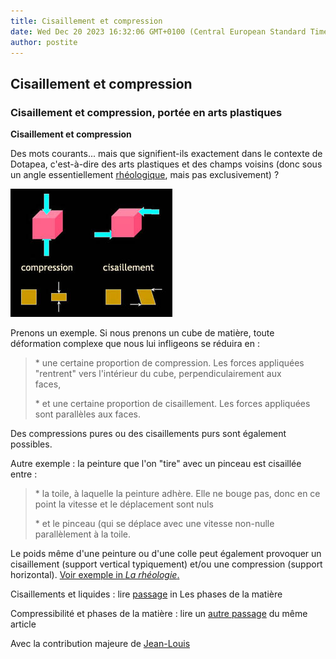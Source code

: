 ```yaml
---
title: Cisaillement et compression
date: Wed Dec 20 2023 16:32:06 GMT+0100 (Central European Standard Time)
author: postite
---
```


## Cisaillement et compression
### Cisaillement et compression, portée en arts plastiques
 **Cisaillement et compression**

Des mots courants... mais que signifient-ils exactement dans le contexte de Dotapea, c'est-à-dire des arts plastiques et des champs voisins (donc sous un angle essentiellement [rhéologique](rheologie.html), mais pas exclusivement) ?

![](images/cisaillement010.jpg)

Prenons un exemple. Si nous prenons un cube de matière, toute déformation complexe que nous lui infligeons se réduira en :

> \* une certaine proportion de compression. Les forces appliquées "rentrent" vers l'intérieur du cube, perpendiculairement aux  
> faces,
> 
> \* et une certaine proportion de cisaillement. Les forces appliquées sont parallèles aux faces.

Des compressions pures ou des cisaillements purs sont également possibles.

Autre exemple : la peinture que l'on "tire" avec un pinceau est cisaillée entre :

> \* la toile, à laquelle la peinture adhère. Elle ne bouge pas, donc en ce point la vitesse et le déplacement sont nuls
> 
> \* et le pinceau (qui se déplace avec une vitesse non-nulle parallèlement à la toile.

Le poids même d'une peinture ou d'une colle peut également provoquer un cisaillement (support vertical typiquement) et/ou une compression (support horizontal). [Voir exemple in _La rhéologie_.](rheologie.html#cisaillement)

Cisaillements et liquides : lire [passage](gazliquidessolides.html#liquidescisaillement) in Les phases de la matière

Compressibilité et phases de la matière : lire un [autre passage](gazliquidessolides.html#compressibilite) du même article

Avec la contribution majeure de [Jean-Louis](quinoussommes.html#jeanlouis)

